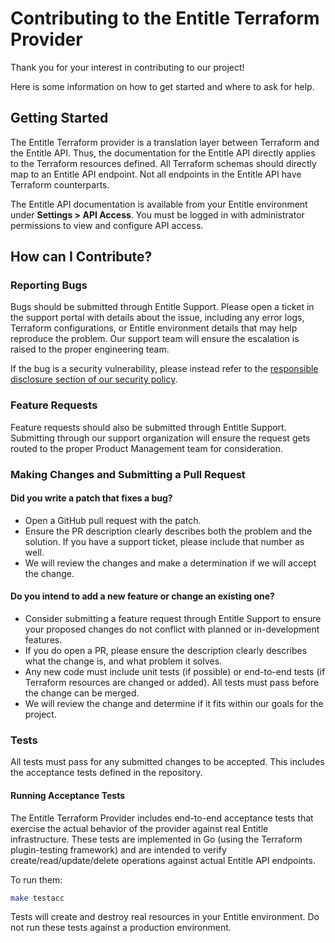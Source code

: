 # Contributing to the Entitle Terraform Provider

Thank you for your interest in contributing to our project!

Here is some information on how to get started and where to ask for help.

## Getting Started

The Entitle Terraform provider is a translation layer between Terraform and the Entitle API. Thus, the documentation for the Entitle API directly applies to the Terraform resources defined. All Terraform schemas should directly map to an Entitle API endpoint. Not all endpoints in the Entitle API have Terraform counterparts.

The Entitle API documentation is available from your Entitle environment under **Settings > API Access**. You must be logged in with administrator permissions to view and configure API access.

## How can I Contribute?

### Reporting Bugs

Bugs should be submitted through Entitle Support. Please open a ticket in the support portal with details about the issue, including any error logs, Terraform configurations, or Entitle environment details that may help reproduce the problem. Our support team will ensure the escalation is raised to the proper engineering team.

If the bug is a security vulnerability, please instead refer to the [responsible disclosure section of our security policy](https://entitle.io/security).

### Feature Requests

Feature requests should also be submitted through Entitle Support. Submitting through our support organization will ensure the request gets routed to the proper Product Management team for consideration.

### Making Changes and Submitting a Pull Request

#### **Did you write a patch that fixes a bug?**

- Open a GitHub pull request with the patch.
- Ensure the PR description clearly describes both the problem and the solution. If you have a support ticket, please include that number as well.
- We will review the changes and make a determination if we will accept the change.

#### **Do you intend to add a new feature or change an existing one?**

- Consider submitting a feature request through Entitle Support to ensure your proposed changes do not conflict with planned or in-development features.
- If you do open a PR, please ensure the description clearly describes what the change is, and what problem it solves.
- Any new code must include unit tests (if possible) or end-to-end tests (if Terraform resources are changed or added). All tests must pass before the change can be merged.
- We will review the change and determine if it fits within our goals for the project.

### Tests

All tests must pass for any submitted changes to be accepted. This includes the acceptance tests defined in the repository.

#### Running Acceptance Tests

The Entitle Terraform Provider includes end-to-end acceptance tests that exercise the actual behavior of the provider against real Entitle infrastructure. These tests are implemented in Go (using the Terraform plugin-testing framework) and are intended to verify create/read/update/delete operations against actual Entitle API endpoints.

To run them:

```sh
make testacc
```

Tests will create and destroy real resources in your Entitle environment. Do not run these tests against a production environment.
